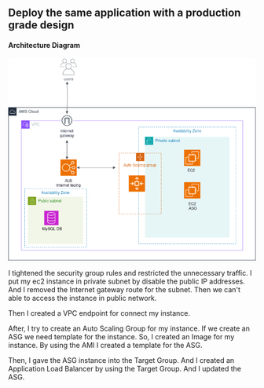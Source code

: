 ## Deploy the same application with a production grade design

#### Architecture Diagram
![loading...](/Milestones/MilestoneImages/Arch.png)


I tightened the security group rules and restricted the unnecessary traffic. I put my ec2 instance in private subnet by disable the public IP addresses. And I removed the Internet gateway route for the subnet. Then we can't able to access the instance in public network.

Then I created a VPC endpoint for connect my instance.

After, I try to create an Auto Scaling Group for my instance. If we create an ASG we need template for the instance. So, I created an Image for my instance. By using the AMI I created a template for the ASG.


Then, I gave the ASG instance into the Target Group. And I created an Application Load Balancer by using the Target Group.
And I updated the ASG.
